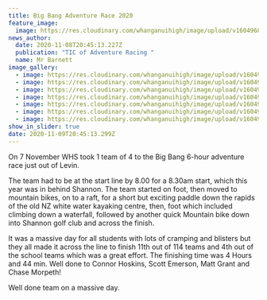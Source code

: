 ```yaml
---
title: Big Bang Adventure Race 2020
feature_image:
  image: https://res.cloudinary.com/whanganuihigh/image/upload/v1604960787/News/Big%20Bang%20Adventure%20Race%202020/20201107_104853.jpg
news_author:
  date: 2020-11-08T20:45:13.227Z
  publication: "TIC of Adventure Racing "
  name: Mr Barnett
image_gallery:
  - image: https://res.cloudinary.com/whanganuihigh/image/upload/v1604969097/News/Big%20Bang%20Adventure%20Race%202020/1.20201107_082657.jpg
  - image: https://res.cloudinary.com/whanganuihigh/image/upload/v1604969115/News/Big%20Bang%20Adventure%20Race%202020/2.20201107_104608.jpg
  - image: https://res.cloudinary.com/whanganuihigh/image/upload/v1604969142/News/Big%20Bang%20Adventure%20Race%202020/3.20201107_105528.jpg
  - image: https://res.cloudinary.com/whanganuihigh/image/upload/v1604969164/News/Big%20Bang%20Adventure%20Race%202020/4.20201107_124410.jpg
  - image: https://res.cloudinary.com/whanganuihigh/image/upload/v1604969182/News/Big%20Bang%20Adventure%20Race%202020/5.20201107_132054.jpg
  - image: https://res.cloudinary.com/whanganuihigh/image/upload/v1604969200/News/Big%20Bang%20Adventure%20Race%202020/7.20201107_135135.jpg
  - image: https://res.cloudinary.com/whanganuihigh/image/upload/v1604969226/News/Big%20Bang%20Adventure%20Race%202020/8.20201107_121223.jpg
show_in_slider: true
date: 2020-11-09T20:45:13.299Z
---
```

On 7 November WHS took 1 team of 4 to the Big Bang 6-hour adventure race just out of Levin. 

The team had to be at the start line by 8.00 for a 8.30am start, which this year was in behind Shannon. The team started on foot, then moved to mountain bikes, on to a raft, for a short but exciting paddle down the rapids of the old NZ white water kayaking centre, then, foot which included climbing down a waterfall, followed by another quick Mountain bike down into Shannon golf club and across the finish. 

It was a massive day for all students with lots of cramping and blisters but they all made it across the line to finish 11th out of 114 teams and 4th out of the school teams which was a great effort. The finishing time was 4 Hours and 44 min. Well done to Connor Hoskins, Scott Emerson, Matt Grant and Chase Morpeth! 

Well done team on a massive day. 



